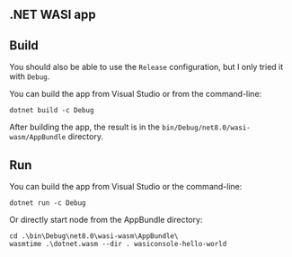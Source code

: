 ## .NET WASI app

## Build

You should also be able to use the `Release` configuration, but I only tried it with `Debug`. 

You can build the app from Visual Studio or from the command-line:

```
dotnet build -c Debug
```

After building the app, the result is in the `bin/Debug/net8.0/wasi-wasm/AppBundle` directory.

## Run

You can build the app from Visual Studio or the command-line:

```
dotnet run -c Debug
```

Or directly start node from the AppBundle directory:

```
cd .\bin\Debug\net8.0\wasi-wasm\AppBundle\
wasmtime .\dotnet.wasm --dir . wasiconsole-hello-world
```
